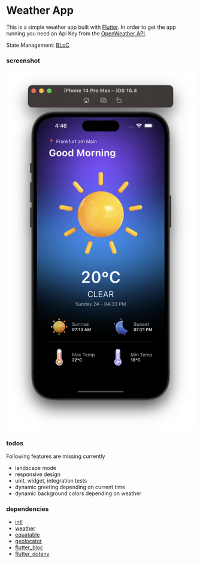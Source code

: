 # Weather App

This is a simple weather app built with [Flutter](https://flutter.dev/). In order to get the app running you need an Api Key from the [OpenWeather API](https://openweathermap.org/api).

State Management: [BLoC](https://bloclibrary.dev/#/)

### screenshot

![iOS screenshot](screenshot_ios.png)

### todos

Following features are missing currently

- landscape mode
- responsive design
- unit, widget, integration tests
- dynamic greeting depending on current time
- dynamic background colors depending on weather

### dependencies

- [intl](https://pub.dev/packages/intl)
- [weather](https://pub.dev/packages/weather)
- [equatable](https://pub.dev/packages/equatable)
- [geolocator](https://pub.dev/packages/geolocator)
- [flutter_bloc](https://pub.dev/packages/flutter_bloc)
- [flutter_dotenv](https://pub.dev/packages/flutter_dotenv)

